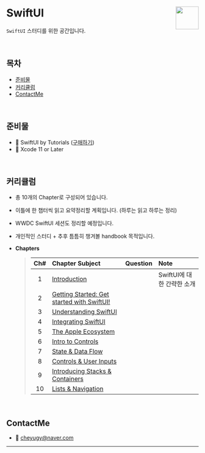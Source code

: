 
# SwiftUI <img src = "https://user-images.githubusercontent.com/12539719/73930431-d41e7f80-4919-11ea-822e-25f3c1f34a64.png" width = 60  align = right> 

 `SwiftUI` 스터디를 위한 공간입니다.

<BR>

## 목차
* [준비물](https://github.com/Kiboom/SwiftUI#%EC%A4%80%EB%B9%84%EB%AC%BC)
* [커리큘럼](https://github.com/Kiboom/SwiftUI#%EC%BB%A4%EB%A6%AC%ED%81%98%EB%9F%BC)
* [ContactMe](https://github.com/Kiboom/SwiftUI#ContactMe)

<BR>
	
## 준비물
* 📕 SwiftUI by Tutorials ([구매하기](https://store.raywenderlich.com/products/swiftui-by-tutorials))
* 🔨 Xcode 11 or Later

<BR>
	
## 커리큘럼
* 총 10개의 Chapter로 구성되어 있습니다.
* 이틀에 한 챕터씩 읽고 요약정리할 계획입니다. (하루는 읽고 하루는 정리)
* WWDC SwiftUI 세션도 정리할 예정입니다.
* 개인적인 스터디 + 추후 틈틈히 챙겨볼 handbook 목적입니다.

* **Chapters**
	> | Ch# | Chapter Subject | Question | Note | 
	> |:---:| :--- | :--- | :--- |
	> |1|[Introduction](https://github.com/Kiboom/SwiftUI/blob/master/Chapter01:%20Introduction/Chapter01:%20Introduction.md) | | SwiftUI에 대한 간략한 소개 |
	> |2|[Getting Started: Get started with SwiftUI!]() | | |
	> |3|[Understanding SwiftUI]() | | |
	> |4|[Integrating SwiftUI]() | | |
	> |5|[The Apple Ecosystem]() | | |
	> |6|[Intro to Controls]() | | |
	> |7|[State & Data Flow]() | | |
	> |8|[Controls & User Inputs]() | | |
	> |9|[Introducing Stacks & Containers]() | | |
	> |10|[Lists & Navigation]() | | |

<BR>
	
## ContactMe
* 📧 cheyugy@naver.com

***

